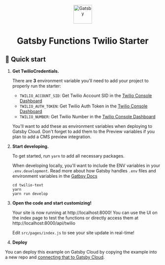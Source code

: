 <p align="center">
  <a href="https://www.gatsbyjs.com/?utm_source=starter&utm_medium=readme&utm_campaign=gatsby-functions-beta">
    <img alt="Gatsby" src="https://www.gatsbyjs.com/Gatsby-Monogram.svg" width="60" />
  </a>
</p>
<h1 align="center">
  Gatsby Functions Twilio Starter
</h1>

## 🚀 Quick start

1.  **Get TwilioCredentials.**

    There are **3** environment variable you'll need to add your project to properly run the starter:

    - `TWILIO_ACCOUNT_SID`: Get Twilio Account SID in the [Twilio Console Dashboard](https://www.twilio.com/console)
    - `TWILIO_AUTH_TOKEN`: Get Twilio Auth Token in the [Twilio Console Dashboard](https://www.twilio.com/console)
    - `TWILIO_NUMBER`: Get Twilio Number in the [Twilio Console Dashboard](https://www.twilio.com/console)

    You'll want to add these as environment variables when deploying to Gatsby Cloud. Don't forget to add them to the Preview variables if you plan to add a CMS preview integration.

2.  **Start developing.**

    To get started, run `yarn` to add all necessary packages.

    When developing locally, you'll want to include the ENV variables in your `.env.development`. Read more about how Gatsby handles `.env` files and environment variables in the [Gatbsy Docs](https://www.gatsbyjs.com/docs/how-to/local-development/environment-variables/)

    ```shell
    cd twilio-text
    yarn
    yarn run develop
    ```

3.  **Open the code and start customizing!**

    Your site is now running at http://localhost:8000! You can use the UI on the index page to test the functions or directly access them at http://localhost:8000/api/twilio

    Edit `src/pages/index.js` to see your site update in real-time!

4.  **Deploy**

You can deploy this example on Gatsby Cloud by copying the example into a new repo and [connecting that to Gatsby Cloud](https://www.gatsbyjs.com/docs/how-to/previews-deploys-hosting/deploying-to-gatsby-cloud/#set-up-an-existing-gatsby-site).

<!--- Working on improving deploy now to use subdirectories
4.  **Deploy**

    You can directly deploy this starter by using the Deploy button below and select the directory for the Twilio example. Otherwise, fork this repo and create your own repo and [connect that to Gatsby Cloud](https://www.gatsbyjs.com/docs/how-to/previews-deploys-hosting/deploying-to-gatsby-cloud/#set-up-an-existing-gatsby-site).

    [<img src="https://www.gatsbyjs.com/deploynow.svg">](https://www.gatsbyjs.com/dashboard/deploynow?url=https://github.com/gatsbyjs/gatsby-functions-beta/)



    [<img src="https://www.gatsbyjs.com/deploynow.svg">](https://www.gatsbyjs.com/dashboard/deploynow?url=https://github.com/gatsbyjs/gatsby-functions-beta/tree/main/examples/twilio-text)

    -->
